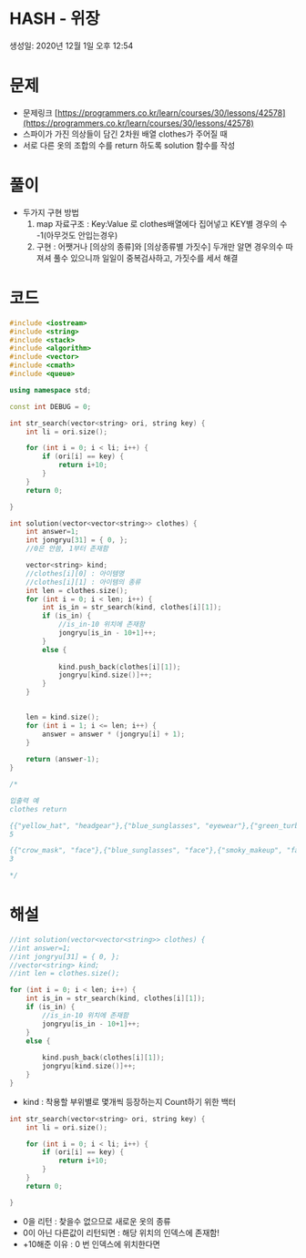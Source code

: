 # HASH - 위장

생성일: 2020년 12월 1일 오후 12:54

# 문제

- 문제링크 [https://programmers.co.kr/learn/courses/30/lessons/42578](https://programmers.co.kr/learn/courses/30/lessons/42578)
- 스파이가 가진 의상들이 담긴 2차원 배열 clothes가 주어질 때
- 서로 다른 옷의 조합의 수를 return 하도록 solution 함수를 작성

# 풀이

- 두가지 구현 방법
    1. map 자료구조  :  Key:Value 로 clothes배열에다 집어넣고 KEY별 경우의 수 -1(아무것도 안입는경우)
    2. 구현  :  어쨋거나 [의상의 종류]와 [의상종류별 가짓수] 두개만 알면 경우의수 따져셔 풀수 있으니까  일일이 중복검사하고, 가짓수를 세서 해결

# 코드

```cpp
#include <iostream>
#include <string>
#include <stack>
#include <algorithm>
#include <vector>
#include <cmath>
#include <queue>

using namespace std;

const int DEBUG = 0;

int str_search(vector<string> ori, string key) {
    int li = ori.size();

    for (int i = 0; i < li; i++) {
        if (ori[i] == key) {
            return i+10;
        }
    }
    return 0;

}

int solution(vector<vector<string>> clothes) {
    int answer=1;
    int jongryu[31] = { 0, };
    //0은 안씀, 1부터 존재함

    vector<string> kind;
    //clothes[i][0] : 아이템명
    //clothes[i][1] : 아이템의 종류
    int len = clothes.size();
    for (int i = 0; i < len; i++) {
        int is_in = str_search(kind, clothes[i][1]);
        if (is_in) {
            //is_in-10 위치에 존재함
            jongryu[is_in - 10+1]++;
        }
        else {
            
            kind.push_back(clothes[i][1]);
            jongryu[kind.size()]++;
        }
    }
    

    len = kind.size();
    for (int i = 1; i <= len; i++) {
        answer = answer * (jongryu[i] + 1);
    }
    
    return (answer-1);
}

/*

입출력 예
clothes return

{{"yellow_hat", "headgear"},{"blue_sunglasses", "eyewear"},{"green_turban", "headgear"}} 
5

{{"crow_mask", "face"},{"blue_sunglasses", "face"},{"smoky_makeup", "face"}} 
3

*/
```

# 해설

```cpp
//int solution(vector<vector<string>> clothes) {
//int answer=1;
//int jongryu[31] = { 0, };
//vector<string> kind;
//int len = clothes.size();

for (int i = 0; i < len; i++) {
    int is_in = str_search(kind, clothes[i][1]);
    if (is_in) {
        //is_in-10 위치에 존재함
        jongryu[is_in - 10+1]++;
    }
    else {
        
        kind.push_back(clothes[i][1]);
        jongryu[kind.size()]++;
    }
}
```

- kind : 착용할 부위별로 몇개씩 등장하는지 Count하기 위한 백터

```cpp
int str_search(vector<string> ori, string key) {
    int li = ori.size();

    for (int i = 0; i < li; i++) {
        if (ori[i] == key) {
            return i+10;
        }
    }
    return 0;

}

```

- 0을 리턴 : 찾을수 없으므로 새로운 옷의 종류
- 0이 아닌 다른값이 리턴되면 : 해당 위치의 인덱스에 존재함!
- +10해준 이유 : 0 번 인덱스에 위치한다면